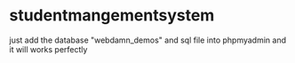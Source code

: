 # studentmangementsystem
just add the database "webdamn_demos" and sql file into phpmyadmin 
and it will works perfectly 
